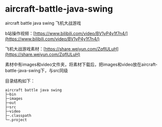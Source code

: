 # aircraft-battle-java-swing
aircraft battle java swing 飞机大战游戏

b站操作视频：[https://www.bilibili.com/video/BV1yP4y1f7n4/](https://www.bilibili.com/video/BV1yP4y1f7n4/)

飞机大战游戏素材：[https://share.weiyun.com/ZqfIULuH](https://share.weiyun.com/ZqfIULuH)

素材中有images和video文件夹，将素材下载后，把images和video放在aircraft-battle-java-swing下，与src同级

目录结构如下：

```
aircraft battle java swing
├─bin
├─images
├─out
├─src
├─video
├─.classpath
└─.project
```


